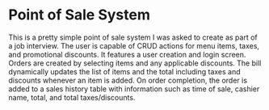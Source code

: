 # Point of Sale System
This is a pretty simple point of sale system I was asked to create as part of a job interview. 
The user is capable of CRUD actions for menu items, taxes, and promotional discounts. 
It features a user creation and login screen. Orders are created by selecting items and any applicable discounts. The bill dynamically updates
the list of items and the total including taxes and discounts whenever an item is added. On order completion, the order is added to a sales
history table with information such as time of sale, cashier name, total, and total taxes/discounts.
